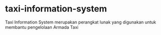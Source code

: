 # taxi-information-system
Taxi Information System merupakan perangkat lunak yang digunakan untuk membantu pengelolaan Armada Taxi
